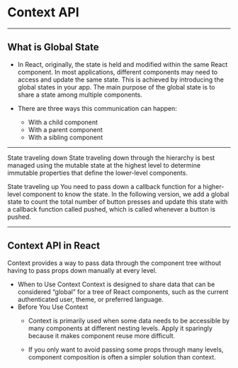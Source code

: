 # Context API
---
## What is Global State
- In React, originally, the state is held and modified within the same React component. In most applications, different components may need to access and update the same state. This is achieved by introducing the global states in your app. The main purpose of the global state is to share a state among multiple components.

- There are three ways this communication can happen:

  - With a child component
  - With a parent component
  - With a sibling component
---
State traveling down State traveling down through the hierarchy is best managed using the mutable state at the highest level to determine immutable properties that define the lower-level components.

State traveling up You need to pass down a callback function for a higher-level component to know the state. In the following version, we add a global state to count the total number of button presses and update this state with a callback function called pushed, which is called whenever a button is pushed.

---
## Context API in React
Context provides a way to pass data through the component tree without having to pass props down manually at every level.
- When to Use Context Context is designed to share data that can be considered “global” for a tree of React components, such as the current authenticated user, theme, or preferred language.
- Before You Use Context
  - Context is primarily used when some data needs to be accessible by many components at different nesting levels. Apply it sparingly because it makes component reuse more difficult.

  - If you only want to avoid passing some props through many levels, component composition is often a simpler solution than context.